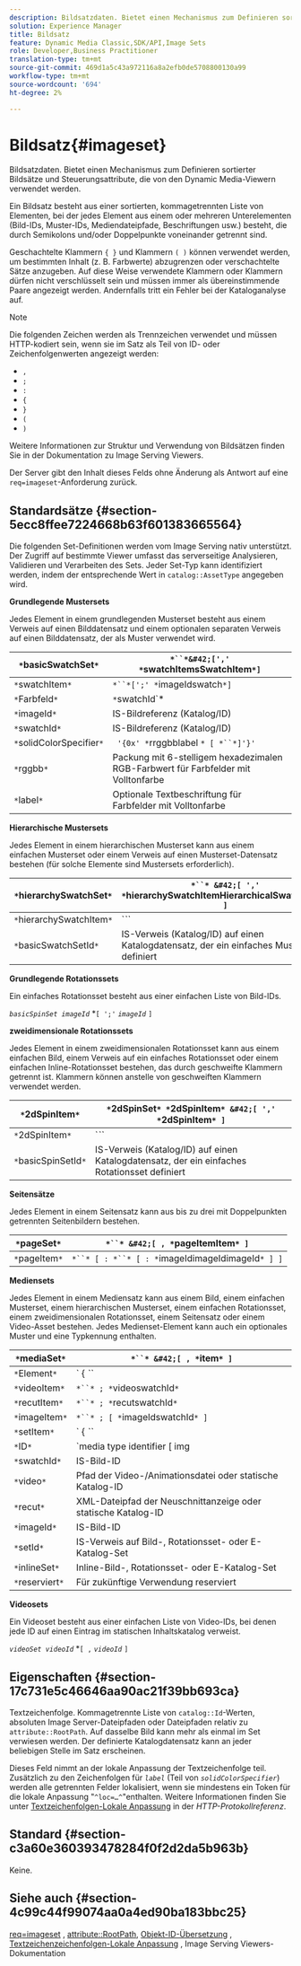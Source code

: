 ```yaml
---
description: Bildsatzdaten. Bietet einen Mechanismus zum Definieren sortierter Bildsätze und Steuerungsattribute, die von den Dynamic Media-Viewern verwendet werden.
solution: Experience Manager
title: Bildsatz
feature: Dynamic Media Classic,SDK/API,Image Sets
role: Developer,Business Practitioner
translation-type: tm+mt
source-git-commit: 469d1a5c43a972116a8a2efb0de5708800130a99
workflow-type: tm+mt
source-wordcount: '694'
ht-degree: 2%

---
```



# Bildsatz{#imageset}

Bildsatzdaten. Bietet einen Mechanismus zum Definieren sortierter Bildsätze und Steuerungsattribute, die von den Dynamic Media-Viewern verwendet werden.

Ein Bildsatz besteht aus einer sortierten, kommagetrennten Liste von Elementen, bei der jedes Element aus einem oder mehreren Unterelementen (Bild-IDs, Muster-IDs, Mediendateipfade, Beschriftungen usw.) besteht, die durch Semikolons und/oder Doppelpunkte voneinander getrennt sind.

Geschachtelte Klammern `{ }` und Klammern `( )` können verwendet werden, um bestimmten Inhalt (z. B. Farbwerte) abzugrenzen oder verschachtelte Sätze anzugeben. Auf diese Weise verwendete Klammern oder Klammern dürfen nicht verschlüsselt sein und müssen immer als übereinstimmende Paare angezeigt werden. Andernfalls tritt ein Fehler bei der Kataloganalyse auf.

>[!NOTE]
>
>Die folgenden Zeichen werden als Trennzeichen verwendet und müssen HTTP-kodiert sein, wenn sie im Satz als Teil von ID- oder Zeichenfolgenwerten angezeigt werden:
>
>* `,`
>* `;`
>* `:`
>* `{`
>* `}`
>* `(`
>* `)`



Weitere Informationen zur Struktur und Verwendung von Bildsätzen finden Sie in der Dokumentation zu Image Serving Viewers.

Der Server gibt den Inhalt dieses Felds ohne Änderung als Antwort auf eine `req=imageset`-Anforderung zurück.

## Standardsätze {#section-5ecc8ffee7224668b63f601383665564}

Die folgenden Set-Definitionen werden vom Image Serving nativ unterstützt. Der Zugriff auf bestimmte Viewer umfasst das serverseitige Analysieren, Validieren und Verarbeiten des Sets. Jeder Set-Typ kann identifiziert werden, indem der entsprechende Wert in `catalog::AssetType` angegeben wird.

**Grundlegende Mustersets**

Jedes Element in einem grundlegenden Musterset besteht aus einem Verweis auf einen Bilddatensatz und einem optionalen separaten Verweis auf einen Bilddatensatz, der als Muster verwendet wird.

| `*`basicSwatchSet`*` | `*``*&#42;[',' *`swatchItemsSwatchItem`*]` |
|---|---|
| `*`swatchItem`*` | `*``*[';' *`imageIdswatch`*]` |
| `*`Farbfeld`*` | `*`swatchId`*|solidColorSpecifier` |
| `*`imageId`*` | IS-Bildreferenz (Katalog/ID) |
| `*`swatchId`*` | IS-Bildreferenz (Katalog/ID) |
| `*`solidColorSpecifier`*` | ` '{0x' *`rrggbblabel `* [ *``*]'}'` |
| `*`rggbb`*` | Packung mit 6-stelligem hexadezimalen RGB-Farbwert für Farbfelder mit Volltonfarbe |
| `*`label`*` | Optionale Textbeschriftung für Farbfelder mit Volltonfarbe |

**Hierarchische Mustersets**

Jedes Element in einem hierarchischen Musterset kann aus einem einfachen Musterset oder einem Verweis auf einen Musterset-Datensatz bestehen (für solche Elemente sind Mustersets erforderlich).

| `*`hierarchySwatchSet`*` | `*``* &#42;[ ',' *`hierarchySwatchItemHierarchicalSwatchItem`* ]` |
|---|---|
| `*`hierarchySwatchItem`*` | `*``* | { *``* ';' *`swatchItemBasicSwatchSetIdswatch`* }` |
| `*`basicSwatchSetId`*` | IS-Verweis (Katalog/ID) auf einen Katalogdatensatz, der ein einfaches Musterset definiert |

**Grundlegende Rotationssets**

Ein einfaches Rotationsset besteht aus einer einfachen Liste von Bild-IDs.

*`basicSpinSet imageId`*  *`[ ';'`  *`imageId`* `]`

**zweidimensionale Rotationssets**

Jedes Element in einem zweidimensionalen Rotationsset kann aus einem einfachen Bild, einem Verweis auf ein einfaches Rotationsset oder einem einfachen Inline-Rotationsset bestehen, das durch geschweifte Klammern getrennt ist. Klammern können anstelle von geschweiften Klammern verwendet werden.

| `*`2dSpinItem`*` | `*`2dSpinSet`* *`2dSpinItem`* &#42;[ ',' *`2dSpinItem`* ]` |
|---|---|
| `*`2dSpinItem`*` | `*``* | { '{' *``* '}' } | *`imageIdbasicSpinSetbasicSpinSetId`*` |
| `*`basicSpinSetId`*` | IS-Verweis (Katalog/ID) auf einen Katalogdatensatz, der ein einfaches Rotationsset definiert |

**Seitensätze**

Jedes Element in einem Seitensatz kann aus bis zu drei mit Doppelpunkten getrennten Seitenbildern bestehen.

| `*`pageSet`*` | `*``* &#42;[ , *`pageItemItem`* ]` |
|---|---|
| `*`pageItem`*` | `*``* [ : *``* [ : *`imageIdimageIdimageId`* ] ]` |

**Mediensets**

Jedes Element in einem Mediensatz kann aus einem Bild, einem einfachen Musterset, einem hierarchischen Musterset, einem einfachen Rotationsset, einem zweidimensionalen Rotationsset, einem Seitensatz oder einem Video-Asset bestehen. Jedes Medienset-Element kann auch ein optionales Muster und eine Typkennung enthalten.

| `*`mediaSet`*` | `*``* &#42;[ , *`item`* ]` |
|---|---|
| `*`Element`*` | ` { *``* | *``* | *``*}} | *``* } [ ; [ *``* ] [ ; [ *`videoItemRecutItemimageItemItemIDreserved`* ] ] ]` |
| `*`videoItem`*` | `*``* ; *`videoswatchId`*` |
| `*`recutItem`*` | `*``* ; *`recutswatchId`*` |
| `*`imageItem`*` | `*``* ; [ *`imageIdswatchId`* ]` |
| `*`setItem`*` | ` { *``* | { '{' *``* '}' } } ; *`setIdinlineSetswatchId`*` |
| `*`ID`*` | `media type identifier [ img | basic | advanced_image | img | img_set | advanced_imageset | advanced_swatchset | spin | video ]` |
| `*`swatchId`*` | IS-Bild-ID |
| `*`video`*` | Pfad der Video-/Animationsdatei oder statische Katalog-ID |
| `*`recut`*` | XML-Dateipfad der Neuschnittanzeige oder statische Katalog-ID |
| `*`imageId`*` | IS-Bild-ID |
| `*`setId`*` | IS-Verweis auf Bild-, Rotationsset- oder E-Katalog-Set |
| `*`inlineSet`*` | Inline-Bild-, Rotationsset- oder E-Katalog-Set |
| `*`reserviert`*` | Für zukünftige Verwendung reserviert |

**Videosets**

Ein Videoset besteht aus einer einfachen Liste von Video-IDs, bei denen jede ID auf einen Eintrag im statischen Inhaltskatalog verweist.

*`videoSet videoId`*  *`[ ,`  *`videoId`* `]`

## Eigenschaften {#section-17c731e5c46646aa90ac21f39bb693ca}

Textzeichenfolge. Kommagetrennte Liste von `catalog::Id`-Werten, absoluten Image Server-Dateipfaden oder Dateipfaden relativ zu `attribute::RootPath`. Auf dasselbe Bild kann mehr als einmal im Set verwiesen werden. Der definierte Katalogdatensatz kann an jeder beliebigen Stelle im Satz erscheinen.

Dieses Feld nimmt an der lokale Anpassung der Textzeichenfolge teil. Zusätzlich zu den Zeichenfolgen für *`label`* (Teil von *`solidColorSpecifier`*) werden alle getrennten Felder lokalisiert, wenn sie mindestens ein Token für die lokale Anpassung &quot;`^loc=…^`&quot;enthalten. Weitere Informationen finden Sie unter [Textzeichenfolgen-Lokale Anpassung](/help/aem-is-ir-api/is-api/http-ref/image-serving-api-ref/c-http-protocol-reference/c-syntax-and-features/r-text-string-localization.md) in der *HTTP-Protokollreferenz*.

## Standard {#section-c3a60e360393478284f0f2d2da5b963b}

Keine.

## Siehe auch {#section-4c99c44f99074aa0a4ed90ba183bbc25}

[req=imageset](/help/aem-is-ir-api/is-api/http-ref/image-serving-api-ref/c-http-protocol-reference/c-command-reference/r-req/r-req.md) ,  [attribute::RootPath](/help/aem-is-ir-api/is-api/image-catalog/image-serving-api-ref/c-image-catalog-reference/c-attributes-reference/r-rootpath.md),  [Objekt-ID-Übersetzung](/help/aem-is-ir-api/is-api/http-ref/image-serving-api-ref/c-http-protocol-reference/c-syntax-and-features/r-object-id-translation.md) ,  [Textzeichenzeichenfolgen-Lokale Anpassung](/help/aem-is-ir-api/is-api/http-ref/image-serving-api-ref/c-http-protocol-reference/c-syntax-and-features/r-text-string-localization.md) , Image Serving Viewers-Dokumentation
